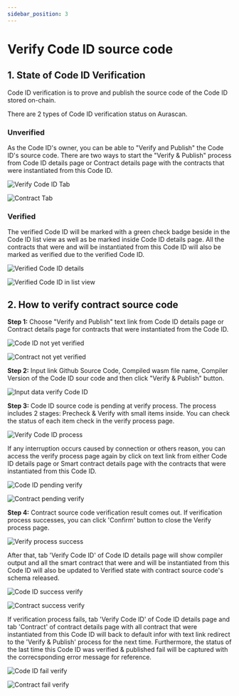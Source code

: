 ```yaml
---
sidebar_position: 3
---
```


# Verify Code ID source code

## 1. State of Code ID Verification
Code ID verification is to prove and publish the source code of the Code ID stored on-chain.

There are 2 types of Code ID verification status on Aurascan.

### Unverified

As the Code ID's owner, you can be able to "Verify and Publish" the Code ID's source code. There are two ways to start the "Verify & Publish" process from Code ID details page or Contract details page with the contracts that were instantiated from this Code ID. 

![Verify Code ID Tab](/img/aurascan/Advanced_topic_verify_code_id_way_1.PNG)

![Contract Tab](/img/aurascan/Advanced_topic_verify_code_id_way_2.PNG)

### Verified

The verified Code ID will be marked with a green check badge beside in the Code ID list view as well as be marked inside Code ID details page. 
All the contracts that were and will be instantiated from this Code ID will also be marked as verified due to the verified Code ID.

![Verified Code ID details](/img/aurascan/Advanced_topic_verified_Code_ID_details.PNG)

![Verified Code ID in list view](/img/aurascan/Advanced_topic_verified_Code_ID_in_list_view.PNG)

## 2. How to verify contract source code
**Step 1:** Choose "Verify and Publish" text link from Code ID details page or Contract details page for contracts that were instantiated from the Code ID. 

![Code ID not yet verified](/img/aurascan/Advanced_topic_verify_Code_ID_step_1_1.PNG)

![Contract not yet verified](/img/aurascan/Advanced_topic_verify_Code_ID_step_1_2.PNG)

**Step 2:** Input link Github Source Code, Compiled wasm file name, Compiler Version of the Code ID sour code and then click "Verify & Publish" button.

![Input data verify Code ID](/img/aurascan/Advanced_topic_verify_Code_ID_step_2.PNG)

**Step 3:** Code ID source code is pending at verify process. The process includes 2 stages: Precheck & Verify with small items inside. 
You can check the status of each item check in the verify process page. 

![Verify Code ID process](/img/aurascan/Advanced_topic_verify_Code_ID_step_3_1.PNG)

If any interruption occurs caused by connection or others reason, you can access the verify process page again by click on text link from either Code ID details page or Smart contract details page with the contracts that were instantiated from this Code ID. 


![Code ID pending verify](/img/aurascan/Advanced_topic_verify_Code_ID_step_3_2.PNG)


![Contract pending verify](/img/aurascan/Advanced_topic_verify_Code_ID_step_3_3.PNG)


**Step 4:** Contract source code verification result comes out. 
If verification process successes, you can click 'Confirm' button to close the Verify process page. 

![Verify process success](/img/aurascan/Advanced_topic_verify_Code_ID_step_4_1.PNG)

After that, tab 'Verify Code ID' of Code ID details page will show compiler output and all the smart contract that were and will be instantiated from this Code ID will also be updated to Verified state with contract source code's schema released.  

![Code ID success verify](/img/aurascan/Advanced_topic_verify_Code_ID_step_4_2.PNG)

![Contract success verify](/img/aurascan/Advanced_topic_verify_Code_ID_step_4_3.PNG)

If verification process fails, tab 'Verify Code ID' of Code ID details page and tab 'Contract' of contract details page with all contract that were instantiated from this Code ID will back to default infor with text link redirect to the 'Verify & Publish' process for the next time. 
Furthermore, the status of the last time this Code ID was verified & published fail will be captured with the correcsponding error message for reference. 

![Code ID fail verify](/img/aurascan/Advanced_topic_verify_Code_ID_step_4_4.PNG)

![Contract fail verify](/img/aurascan/Advanced_topic_verify_Code_ID_step_4_5.PNG)

